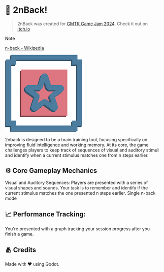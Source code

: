 # 🧠 2nBack!

> 2nBack was created for [GMTK Game Jam 2024](https://itch.io/jam/gmtk-2024).
> Check it out on [Itch.io](https://kalkisabzi.itch.io/2nbackgame)

> [!Note]
> [n-back - Wikipedia](https://en.wikipedia.org/wiki/N-back)

![Game Icon](/res/assets/2nSlotDefaultIcon.png)

2nback is designed to be a brain training tool, focusing specifically on improving fluid intelligence and working memory. At its core, the game challenges players to keep track of sequences of visual and auditory stimuli and identify when a current stimulus matches one from n steps earlier.


## ⚙️ Core Gameplay Mechanics

Visual and Auditory Sequences: Players are presented with a series of visual shapes and sounds. Your task is to remember and identify if the current stimulus matches the one presented n steps earlier. 
Single n-back mode

## 📈 Performance Tracking:

You're presented with a graph tracking your session progress after you finish a game.

## 🫂 Credits
Made with ❤️ using Godot.
